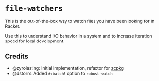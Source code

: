 # `file-watchers`

This is the out-of-the-box way to watch files you have been looking for in Racket.

Use this to understand I/O behavior in a system and to increase iteration speed for local development.

## Credits

* @zyrolasting: Initial implementation, refactor for [zcpkg][]
* @dstorrs: Added `#:batch?` option to `robust-watch`

[zcpkg]: https://github.com/zyrolasting/zcpkg

